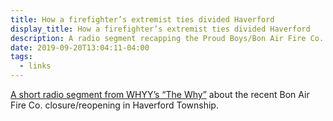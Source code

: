 ```yaml
---
title: How a firefighter’s extremist ties divided Haverford
display_title: How a firefighter’s extremist ties divided Haverford
description: A radio segment recapping the Proud Boys/Bon Air Fire Co. controversy in Haverford Township.
date: 2019-09-20T13:04:11-04:00
tags:
  - links
---
```


[A short radio segment from WHYY’s “The Why”](http://whyy.org/episodes/how-a-firefighters-extremist-ties-divided-haverford/) about the recent Bon Air Fire Co. closure/reopening in Haverford Township.